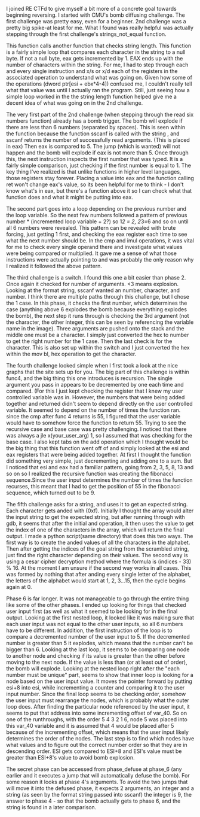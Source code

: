 
I joined RE CTFd to give myself a bit more of a concrete goal towards beginning reversing. I started with CMU's bomb diffusing challenge. The first challenge was pretty easy, even for a beginner. 2nd challenge was a pretty big spike-at least for me. What I found was really helpful was actually stepping through the first challenge's strings_not_equal function.</br>


This function calls another function that checks string length. This function is a fairly simple loop that compares each character in the string to a null byte. If not a null byte, eax gets incremented by 1. EAX ends up with the number of characters within the string. For me, I had to step through each and every single instruction and x/s or x/d each of the registers in the associated operation to understand what was going on. Given how some of the operations (dword ptr[esi + ebx*4-4]) confused me, I couldn't really tell what that value was until I actually ran the program. Still, just seeing how a simple loop worked in the the string length function helped give me a decent idea of what was going on in the 2nd challenge.</br>


The very first part of the 2nd challenge (when stepping through the read six numbers function) already has a bomb trigger. The bomb will explode if there are less than 6 numbers (separated by spaces).  This is seen within the function because the function sscanf is called with the string , and sscanf returns the number of successfully read arguments. (This is placed in eax) Then eax is compared to 5. The jump (which is wanted) will not happen and the bomb will explode if eax is not more than 5. Once through this, the next instruction inspects the first number that was typed. It is a fairly simple comparison, just checking if the first number is equal to 1. The key thing I've realized is that unlike functions in higher level languages, those registers stay forever. Placing a value into eax and the function calling ret won't change eax's value, so its been helpful for me to think - I don't know what's in eax, but there's a function above it so I can check what that function does and what it might be putting into eax.</br>


The second part goes into a loop depending on the previous number and the loop variable. So the next few numbers followed a pattern of previous number * (incremented loop variable + 2?) so 1*2 = 2, 2*3=6 and so on until all 6 numbers were revealed. This pattern can be revealed with brute forcing, just getting 1 first, and checking the eax register each time to see what the next number should be. In the cmp and imul operations, it was vital for me to check every single operand there and investigate what values were being compared or multiplied. It gave me a sense of what those instructions were actually pointing to and was probably the only reason why I realized it followed the above pattern.</br>


The third challenge is a switch. I found this one a bit easier than phase 2. Once again it checked for number of arguments. <3 means explosion. Looking at the format string, sscanf wanted an number, character, and number. I think there are multiple paths through this challenge, but I chose the 1 case. In this phase, it checks the first number, which determines the case (anything above 6 explodes the bomb because everything explodes the bomb), the next step it runs through is checking the 3rd argument (not the character, the other integer, this can be seen by referencing the variable name in the image). Three arguments are pushed onto the stack and the middle one must be a character. I simply just converted the hex to number to get the right number for the 1 case. Then the last check is for the character. This is also set up within the switch and I just converted the hex within the mov bl, hex operation to get the character.</br>


The fourth challenge looked simple when I first took a look at the nice graphs that the site sets up for you. The big part of this challenge is within func4, and the big thing this one introduces is recursion. The single argument you pass in appears to be decremented by one each time and compared. (For this I just kept checking the register that I knew my user controlled variable was in. However, the numbers that were being added together and returned didn't seem to depend directly on the user controlled variable. It seemed to depend on the number of times the function ran. since the cmp after func 4 returns is 55, I figured that the user variable would have to somehow force the function to return 55. Trying to see the recursive case and base case was pretty challenging. I noticed that there was always a jle x(your_user_arg) 1, so I assumed that was checking for the base case. I also kept tabs on the add operation which I thought would be the big thing that this function went off of and simply looked at the esi and eax registers that were being added together. At first I thought the function did something very simple, just decrementing and adding one to a sum. But I noticed that esi and eax had a familiar pattern, going from 2, 3, 5, 8, 13 and so on so I realized the recursive function was creating the fibonacci sequence.Since the user input determines the number of times the function recurses, this meant that I had to get the position of 55 in the fibonacci sequence, which turned out to be 9.</br>


The fifth challenge asks for a string, and uses it to get an expected string. Each character gets anded with (0xf). Initially I thought the array would alter the input string to get the expected string, but after running through with gdb, it seems that after the initial and operation, it then uses the value to get the index of one of the characters in the array, which will return the final output. I made a python script(same directory) that does this two ways. The first way is to create the anded values of all the characters in the alphabet. 
Then after getting the indices of the goal string from the scrambled string, just find the right character depending on their values. The second way is using a cesar cipher decryption method where the formula is (indices - 33) % 16. At the moment I am unsure if the second way works in all cases. This was formed by nothing that after anding every single letter of the alphabet, the letters of the alphabet would start at 1, 2, 3...15, then the cycle begins again at 0. </br>

Phase 6 is far longer. It was not manageable to go through the entire thing like some of the other phases. I ended up looking for things that checked user input first (as well as what it seemed to be looking for in the final output. Looking at the first nested loop, it looked like it was making sure that each user input was not equal to the other user inputs, so all 6 numbers have to be different. In addition, the first instruction of the loop is to compare a decremented number of the user input to 5. If the decremented number is greater than 5 it explodes, which means that the number can't be bigger than 6. Looking at the last loop, it seems to be comparing one node to another node and checking if its value is greater than the other before moving to the next node. If the value is less than (or at least out of order), the bomb will explode. Looking at the nested loop right after the "each number must be unique" part, seems to show that inner loop is looking for a node based on the user input value. It moves the pointer forward by putting esi+8 into esi, while incrementing a counter and comparing it to the user input number. Since the final loop seems to be checking order, somehow the user input must rearrange the nodes, which is probably what the outer loop does. After finding the particular node referenced by the user input, it seems to put that address into some incrementing offset of var_40. So on one of the runthroughs, with the order 5 4 3 2 1 6, node 5 was placed into this var_40 variable and it is assumed that 4 would be placed after 5 because of the incrementing offset, which means that the user input likely determines the order of the nodes. The last step is to find which nodes have what values and to figure out the correct number order so that they are in descending order. ESI gets compared to ESI+8 and ESI's value must be greater than ESI+8's value to avoid bomb explosion. </br>

The secret phase can be accessed from phase_defuse at phase_6 (any earlier and it executes a jump that will automatically defuse the bomb). For some reason it looks at phase 4's arguments. To avoid the two jumps that will move it into the defused phase, it expects 2 arguments, an integer and a string (as seen by the format string passed into sscanf) the integer is 9, the answer to phase 4 - so that the bomb actually gets to phase 6, and the string is found in a later comparison. 

